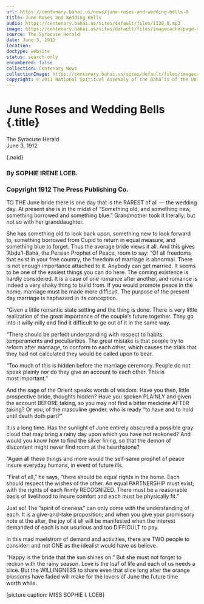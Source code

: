 ```yaml
---
url: https://centenary.bahai.us/news/june-roses-and-wedding-bells-0
title: June Roses and Wedding Bells
audio: https://centenary.bahai.us/sites/default/files/1138_0.mp3
image: https://centenary.bahai.us/sites/default/files/imagecache/page-main-image/images/press_clippings/06-03-1912%2CThe%20Syracuse%20Herald%2CJune%20Roses%20and%20Wedding%20Bells.png
source: The Syracuse Herald
date: June 3, 1912
location: 
doctype: website
status: search-only
encumbered: false
collection: Centenary News
collectionImage: https://centenary.bahai.us/sites/default/files/imagecache/theme-image/main_image/abdulbaha-overview-small_0.jpg
copyright: © 2011 National Spiritual Assembly of the Bahá’ís of the United States
---
```



# June Roses and Wedding Bells {.title}

The Syracuse Herald  
June 3, 1912  

{.noid}  



### By SOPHIE IRENE LOEB.

### Copyright 1912 The Press Publishing Co.

TO THE June bride there is one day that is the RAREST of all — the wedding day. At present she is in the midst of “Something old, and something new, something borrowed and something blue.” Grandmother took it literally; but not so with her granddaughter.

She has something old to look back upon, something new to look forward to, something borrowed from Cupid to return in equal measure, and something blue to forget. Thus the average bride views it all. And this gives ‘Abdu’l-Bahá, the Persian Prophet of Peace, room to say: “Of all freedoms that exist in your free country, the freedom of marriage is abnormal. There is not enough importance attached to it. Anybody can get married. It seems to be one of the easiest things you can do here. The coming existence is hardly considered. It is a case of one romance after another, and romance is indeed a very shaky thing to build from. If you would promote peace in the home, marriage must be made more difficult. The purpose of the present day marriage is haphazard in its conception.

“Given a little romantic state setting and the thing is done. There is very little realization of the great importance of the couple’s future together. They go into it willy-nilly and find it difficult to go out of it in the same way.

“There should be perfect understanding with respect to habits, temperaments and peculiarities. The great mistake is that people try to reform after marriage, to conform to each other, which causes the trials that they had not calculated they would be called upon to bear.

“Too much of this is hidden before the marriage ceremony. People do not speak plainly nor do they give an account to each other. This is most important.”

And the sage of the Orient speaks words of wisdom. Have you then, little prospective bride, thoughts hidden? Have you spoken PLAINLY and given the account BEFORE taking, so you may not find a bitter medicine AFTER taking? Or you, of the masculine gender, who is ready “to have and to hold until death doth part?”

It is a long time. Has the sunlight of June entirely obscured a possible gray cloud that may bring a rainy day upon which you have not reckoned? And would you know how to find the silver lining, so that the demon of discontent might never find room at the hearthstone?

“Again all these things and more would the self-same prophet of peace insure everyday humans, in event of future ills.

“First of all,” he says, “there should be equal rights in the home. Each should respect the wishes of the other. An equal PARTNERSHIP must exist; with the rights of each firmly RECOGNIZED. There must be a reasonable basis of livelihood to insure comfort and each must be physically fit.”

Just so! The “spirit of oneness” can only come with the understanding of each. It is a give-and-take proposition; and when you give your promissory note at the altar, the joy of it all will be manifested when the interest demanded of each is not usurious and too DIFFICULT to pay.

In this mad maelstrom of demand and activities, there are TWO people to consider: and not ONE as the idealist would have us believe.

“Happy is the bride that the sun shines on.” But she must not forget to reckon with the rainy season. Love is the loaf of life and each of us needs a slice. But the WILLINGNESS to share even that slice long after the orange blossoms have faded will make for the lovers of June the future time worth while.

\[picture caption: MISS SOPHIE I. LOEB\]